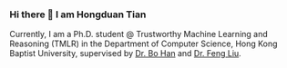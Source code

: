 ### Hi there 👋 I am Hongduan Tian

Currently, I am a Ph.D. student @ Trustworthy Machine Learning and Reasoning (TMLR) in the Department of Computer Science, Hong Kong Baptist University, supervised by [Dr. Bo Han](https://bhanml.github.io/index.html) and [Dr. Feng Liu](https://fengliu90.github.io/index.html).

<!--
**HongduanTian/HongduanTIAN** is a ✨ _special_ ✨ repository because its `README.md` (this file) appears on your GitHub profile.

Here are some ideas to get you started:

- 🔭 I’m currently working on ...
- 🌱 I’m currently learning ...
- 👯 I’m looking to collaborate on ...
- 🤔 I’m looking for help with ...
- 💬 Ask me about ...
- 📫 How to reach me: ...
- 😄 Pronouns: ...
- ⚡ Fun fact: ...
-->
